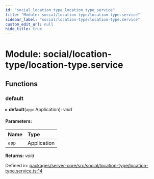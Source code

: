 ```yaml
---
id: "social_location_type_location_type_service"
title: "Module: social/location-type/location-type.service"
sidebar_label: "social/location-type/location-type.service"
custom_edit_url: null
hide_title: true
---
```


# Module: social/location-type/location-type.service

## Functions

### default

▸ **default**(`app`: Application): *void*

#### Parameters:

Name | Type |
:------ | :------ |
`app` | Application |

**Returns:** *void*

Defined in: [packages/server-core/src/social/location-type/location-type.service.ts:14](https://github.com/xr3ngine/xr3ngine/blob/65dfcf39a/packages/server-core/src/social/location-type/location-type.service.ts#L14)
